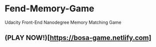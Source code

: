 # Fend-Memory-Game
Udacity Front-End Nanodegree Memory Matching Game



## (PLAY NOW!)[https://bosa-game.netlify.com]
